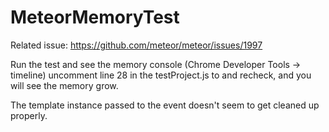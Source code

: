 MeteorMemoryTest
================

Related issue: https://github.com/meteor/meteor/issues/1997

Run the test and see the memory console (Chrome Developer Tools -> timeline)
uncomment line 28 in the testProject.js to and recheck, and you will see the memory grow.

The template instance passed to the event doesn't seem to get cleaned up properly.